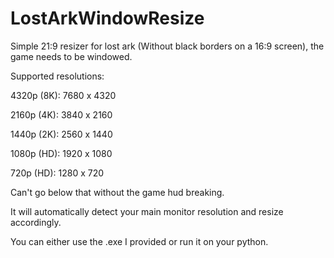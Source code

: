 # LostArkWindowResize
Simple 21:9 resizer for lost ark (Without black borders on a 16:9 screen), the game needs to be windowed.

Supported resolutions:  

4320p (8K): 7680 x 4320  

2160p (4K): 3840 x 2160  

1440p (2K): 2560 x 1440  

1080p (HD): 1920 x 1080  

720p (HD): 1280 x 720  


Can't go below that without the game hud breaking.

It will automatically detect your main monitor resolution and resize accordingly.

You can either use the .exe I provided or run it on your python.
